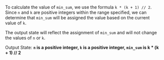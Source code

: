 To calculate the value of `min_sum`, we use the formula `k * (k + 1) // 2`. Since `n` and `k` are positive integers within the range specified, we can determine that `min_sum` will be assigned the value based on the current value of `k`.

The output state will reflect the assignment of `min_sum` and will not change the values of `n` or `k`.

Output State: **`n` is a positive integer, `k` is a positive integer, `min_sum` is k * (k + 1) // 2**